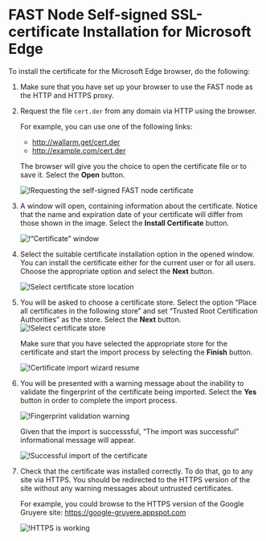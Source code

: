 [img-cert-request]:         ../../../images/fast/ssl/common/browsers-ssl/edge-ssl/e-certificate-request.png
[img-cert-window]:          ../../../images/fast/ssl/common/browsers-ssl/edge-ssl/e-certificate-window.png
[img-store-location]:       ../../../images/fast/ssl/common/browsers-ssl/edge-ssl/e-store-location.png
[img-store]:                ../../../images/fast/ssl/common/browsers-ssl/edge-ssl/e-store-selection.png
[img-wizard-resume]:        ../../../images/fast/ssl/common/browsers-ssl/edge-ssl/e-wizard-resume.png
[img-fingerprint-warning]:  ../../../images/fast/ssl/common/browsers-ssl/edge-ssl/e-fingerprint-warning.png
[img-import-ok]:            ../../../images/fast/ssl/common/browsers-ssl/edge-ssl/e-import-success.png
[img-https-ok]:             ../../../images/fast/ssl/common/browsers-ssl/edge-ssl/e-https-ok.png
    
    
#   FAST Node Self-signed SSL-certificate Installation for Microsoft Edge

To install the certificate for the Microsoft Edge browser, do the following:

1.  Make sure that you have set up your browser to use the FAST node as the HTTP and HTTPS proxy.

2.  Request the file `cert.der` from any domain via HTTP using the browser.

    For example, you can use one of the following links:
    * <http://wallarm.get/cert.der>
    * <http://example.com/cert.der> 

    The browser will give you the choice to open the certificate file or to save it. Select the **Open** button.

    ![!Requesting the self-signed FAST node certificate][img-cert-request]

3.  A window will open, containing information about the certificate. Notice that the name and expiration date of your certificate will differ from those shown in the image. Select the **Install Certificate** button.

    ![!“Certificate” window][img-cert-window]

4.  Select the suitable certificate installation option in the opened window. You can install the certificate either for the current user or for all users. Choose the appropriate option and select the **Next** button.

    ![!Select certificate store location][img-store-location]

5.  You will be asked to choose a certificate store. Select the option “Place all certificates in the following store” and set “Trusted Root Certification Authorities” as the store. Select the **Next** button.    
    ![!Select certificate store][img-store]

    Make sure that you have selected the appropriate store for the certificate and start the import process by selecting the **Finish** button.
    
    ![!Certificate import wizard resume][img-wizard-resume]

6.  You will be presented with a warning message about the inability to validate the fingerprint of the certificate being imported. Select the **Yes** button in order to complete the import process.

    ![!Fingerprint validation warning][img-fingerprint-warning]

    Given that the import is successsful, “The import was successful” informational message will appear.

    ![!Successful import of the certificate][img-import-ok]

7.  Check that the certificate was installed correctly. To do that, go to any site via HTTPS. You should be redirected to the HTTPS version of the site without any warning messages about untrusted certificates.

    For example, you could browse to the HTTPS version of the Google Gruyere site:
    <https://google-gruyere.appspot.com>

    ![!HTTPS is working][img-https-ok]